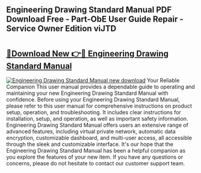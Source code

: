## Engineering Drawing Standard Manual PDF Download Free - Part-ObE User Guide Repair - Service Owner Edition viJTD

# <h2><a href="http://bc59518.oget.top/?id=Engineering+Drawing+Standard+Manual">🔗Download New 👉🔴 Engineering Drawing Standard Manual</a></h2>

[![Engineering Drawing Standard Manual new download](https://i.imgur.com/5g1atiW.png)](http://bc59518.oget.top/?id=Engineering+Drawing+Standard+Manual)
Your Reliable Companion This user manual provides a dependable guide to operating and maintaining your new Engineering Drawing Standard Manual with confidence. Before using your Engineering Drawing Standard Manual, please refer to this user manual for comprehensive instructions on product setup, operation, and troubleshooting. It includes clear instructions for installation, setup, and operation, as well as important safety information. Engineering Drawing Standard Manual offers users an extensive range of advanced features, including virtual private network, automatic data encryption, customizable dashboard, and multi-user access, all accessible through the sleek and customizable interface. It's our hope that the Engineering Drawing Standard Manual has been a helpful companion as you explore the features of your new item. If you have any questions or concerns, please do not hesitate to contact our customer support team.

